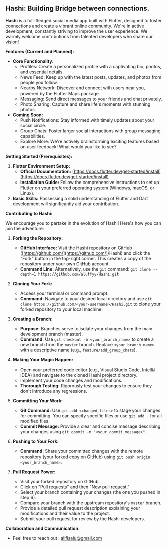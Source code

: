 ## Hashi: Building Bridge between connections.

**Hashi** is a full-fledged social media app built with Flutter, designed to foster connections and create a vibrant online community. We're in active development, constantly striving to improve the user experience. We warmly welcome contributions from talented developers who share our vision!

**Features (Current and Planned):**

* **Core Functionality:**
    - Profiles: Create a personalized profile with a captivating bio, photos, and essential details.
    - News Feed: Keep up with the latest posts, updates, and photos from people you follow.
    - Nearby Network: Discover and connect with users near you, powered by the Flutter Maps package.
    - Messaging: Send direct messages to your friends and chat privately.
    - Photo Sharing: Capture and share life's moments with stunning photos.
* **Coming Soon:**
    - Push Notifications: Stay informed with timely updates about your social circle.
    - Group Chats: Foster larger social interactions with group messaging capabilities.
    - Explore More: We're actively brainstorming exciting features based on user feedback! What would you like to see?

**Getting Started (Prerequisites):**

1. **Flutter Environment Setup:**
   - **Official Documentation:** [https://docs.flutter.dev/get-started/install](https://docs.flutter.dev/get-started/install)
   - **Installation Guide:** Follow the comprehensive instructions to set up Flutter on your preferred operating system (Windows, macOS, or Linux).
2. **Basic Skills:** Possessing a solid understanding of Flutter and Dart development will significantly aid your contribution.

**Contributing to Hashi:**

We encourage you to partake in the evolution of Hashi! Here's how you can join the adventure:

1. **Forking the Repository:**
   - **GitHub Interface:** Visit the Hashi repository on GitHub ([https://github.com/](https://github.com/)<your-username>/Hashi) and click the "Fork" button in the top-right corner. This creates a copy of the repository under your own GitHub account.
   - **Command Line:** Alternatively, use the `git` command: ```git clone --depth=1 https://github.com/aluffyy/Hashi.git```

2. **Cloning Your Fork:**
   - Access your terminal or command prompt.
   - **Command:** Navigate to your desired local directory and use ```git clone https://github.com/<your-username>/Hashi.git``` to clone your forked repository to your local machine.

3. **Creating a Branch:**
   - **Purpose:** Branches serve to isolate your changes from the main development branch (master).
   - **Command:** Use ```git checkout -b <your_branch_name>``` to create a new branch from the `master` branch. Replace `<your_branch_name>` with a descriptive name (e.g., `feature/add_group_chats`).

4. **Making Your Magic Happen:**
   - Open your preferred code editor (e.g., Visual Studio Code, IntelliJ IDEA) and navigate to the cloned Hashi project directory.
   - Implement your code changes and modifications.
   - **Thorough Testing:** Rigorously test your changes to ensure they don't introduce any regressions.

5. **Committing Your Work:**
   - **Git Command:** Use `git add <changed_files>` to stage your changes for committing. You can specify specific files or use `git add .` for all modified files.
   - **Commit Message:** Provide a clear and concise message describing your changes using ```git commit -m "<your_commit_message>"```.

6. **Pushing to Your Fork:**
   - **Command:** Share your committed changes with the remote repository (your forked copy on GitHub) using ```git push origin <your_branch_name>```.

7. **Pull Request Power:**
   - Visit your forked repository on GitHub.
   - Click on "Pull requests" and then "New pull request."
   - Select your branch containing your changes (the one you pushed in step 6).
   - Compare your branch with the upstream repository's `master` branch.
   - Provide a detailed pull request description explaining your modifications and their value to the project.
   - Submit your pull request for review by the Hashi developers.


**Collaboration and Communication:**

- Feel free to reach out : alifisalu@gmail.com
